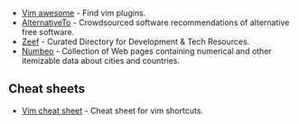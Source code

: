- [Vim awesome](http://vimawesome.com/) - Find vim plugins.
- [AlternativeTo](http://alternativeto.net/) - Crowdsourced software recommendations of alternative free software.
- [Zeef](https://zeef.com/) - Curated Directory for Development & Tech Resources.
- [Numbeo](https://www.numbeo.com/common/) - Collection of Web pages containing numerical and other itemizable data about cities and countries.

## Cheat sheets
- [Vim cheat sheet](https://vim.rtorr.com/) - Cheat sheet for vim shortcuts.
